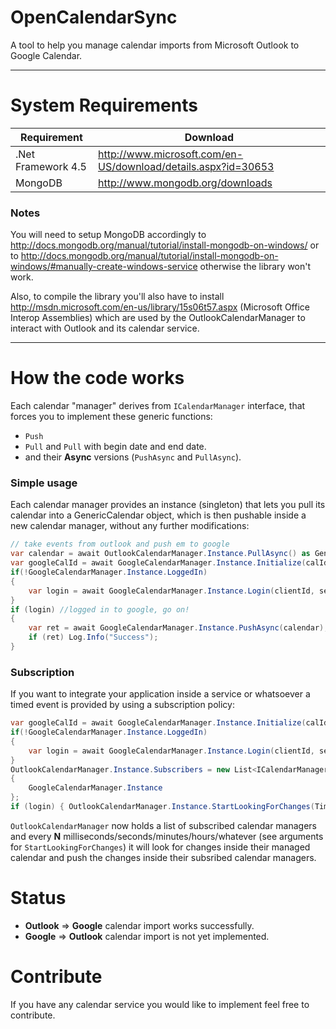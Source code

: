 OpenCalendarSync
============

A tool to help you manage calendar imports from Microsoft Outlook to Google Calendar.

___

System Requirements
===================

| Requirement | Download |
|-------------|----------|
| .Net Framework 4.5 | http://www.microsoft.com/en-US/download/details.aspx?id=30653 |
| MongoDB | http://www.mongodb.org/downloads |

### Notes

You will need to setup MongoDB accordingly to http://docs.mongodb.org/manual/tutorial/install-mongodb-on-windows/ or to http://docs.mongodb.org/manual/tutorial/install-mongodb-on-windows/#manually-create-windows-service otherwise the library won't work.

Also, to compile the library you'll also have to install http://msdn.microsoft.com/en-us/library/15s06t57.aspx (Microsoft Office Interop Assemblies) which are used by the OutlookCalendarManager to interact with Outlook and its calendar service.

___

How the code works
============
Each calendar "manager" derives from ``ICalendarManager`` interface, that forces you to implement these generic functions:

* ``Push``
* ``Pull`` and ``Pull`` with begin date and end date.
* and their **Async** versions (``PushAsync`` and ``PullAsync``).

### Simple usage
Each calendar manager provides an instance (singleton) that lets you pull its calendar into a GenericCalendar object, which is then pushable inside a new calendar manager, without any further modifications:

```C#
// take events from outlook and push em to google
var calendar = await OutlookCalendarManager.Instance.PullAsync() as GenericCalendar;
var googleCalId = await GoogleCalendarManager.Instance.Initialize(calId, calName);
if(!GoogleCalendarManager.Instance.LoggedIn)
{
	var login = await GoogleCalendarManager.Instance.Login(clientId, secret);
}
if (login) //logged in to google, go on!
{
	var ret = await GoogleCalendarManager.Instance.PushAsync(calendar);
	if (ret) Log.Info("Success");
}
```
### Subscription

If you want to integrate your application inside a service or whatsoever a timed event is provided by using a subscription policy:

```C#
var googleCalId = await GoogleCalendarManager.Instance.Initialize(calId, calName);
if(!GoogleCalendarManager.Instance.LoggedIn)
{
	var login = await GoogleCalendarManager.Instance.Login(clientId, secret);
}
OutlookCalendarManager.Instance.Subscribers = new List<ICalendarManager>
{
	GoogleCalendarManager.Instance
};
if (login) { OutlookCalendarManager.Instance.StartLookingForChanges(TimeSpan.FromSeconds(10)); }
```

``OutlookCalendarManager`` now holds a list of subscribed calendar managers and every **N** milliseconds/seconds/minutes/hours/whatever (see arguments for ``StartLookingForChanges``)  it will look for changes inside their managed calendar and push the changes inside their subsribed calendar managers.

Status
======

* **Outlook** => **Google** calendar import works successfully.
* **Google** => **Outlook** calendar import is not yet implemented.

Contribute
==========

If you have any calendar service you would like to implement feel free to contribute.